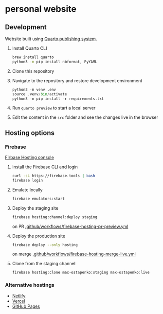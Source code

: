 # personal website

## Development

Website built using [Quarto publishing system](https://quarto.org/).

1. Install Quarto CLI

    ```sh
    brew install quarto
    python3 -m pip install nbformat, PyYAML
    ```

2. Clone this repository
3. Navigate to the repository and restore development environment

    ```python
    python3 -m venv .env
    source .venv/bin/activate
    python3 -m pip install -r requirements.txt
    ```

4. Run `quarto preview` to start a local server
5. Edit the content in the `src` folder and see the changes live in the browser

## Hosting options

### Firebase

[Firbase Hosting console](https://console.firebase.google.com/u/0/project/max-ostapenko/hosting/sites)

1. Install the Firebase CLI and login

    ```sh
    curl -sL https://firebase.tools | bash
    firebase login
    ```

2. Emulate locally

    ```sh
    firebase emulators:start
    ```

3. Deploy the staging site

    ```sh
    firebase hosting:channel:deploy staging
    ```

    on PR [.github/workflows/firebase-hosting-pr-preview.yml](.github/workflows/firebase-hosting-pr-preview.yml)

4. Deploy the production site

    ```sh
    firebase deploy --only hosting
    ```

    on merge [.github/workflows/firebase-hosting-merge-live.yml](.github/workflows/firebase-hosting-merge-live.yml)

5. Clone from the staging channel

    ```sh
    firebase hosting:clone max-ostapenko:staging max-ostapenko:live
    ```

### Alternative hostings

- [Netlify](https://app.netlify.com/sites/max-ostapenko/)
- [Vercel](https://vercel.com/max-ostapenko/website-source/)
- [GitHub Pages](https://github.com/max-ostapenko/website-source/settings/pages)
